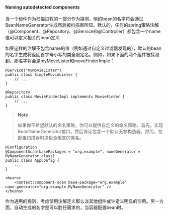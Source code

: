 #### Naming autodetected components

当一个组件作为扫描进程的一部分作为探测，他的bean的名字将会通过BeanNameGenerator生成然后被扫描器所知。默认的，任何的spring策略注解（@Component、@Repository、@Service和@Controller）都包含一个name值可以定义相关的bean定义

如果这样的注解不包含name的值（例如通过自定义过滤器发现的），默认的bean的名字生成将返回首字母小写的类全限定名。例如，如果下面的两个组件被探测到，那名字将会是myMoveLister和moveFinderImple：

```
@Service("myMovieLister")
public class SimpleMovieLister {
    // ...
}
```

```
@Repository
public class MovieFinderImpl implements MovieFinder {
    // ...
}
```

>**Note**

> 如果你不希望默认的命名策略，你可以提供自定义的命名策略。首先，实现BeanNameGenerator接口，然后保证包含一个默认无参构造器。然而，在配置扫描器时提供全限定的类名。

```
@Configuration
@ComponentScan(basePackages = "org.example", nameGenerator = MyNameGenerator.class)
public class AppConfig {
    ...
}
```

```
<beans>
    <context:component-scan base-package="org.example"
name-generator="org.example.MyNameGenerator" />
</beans>
```

作为通用的规则，考虑使用注解定义那么淡其他组件或许定义明显的引用。另一方面，自动生成的名字是可以胜任需求的，当容器配置bean时。

